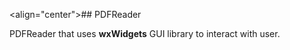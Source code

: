 <align="center">## PDFReader</align>
<p>
PDFReader that uses <strong>wxWidgets</strong> GUI library to interact with user.
</p>